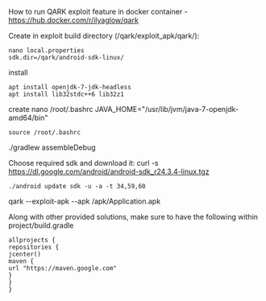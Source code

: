 How to run QARK exploit feature in docker container - https://hub.docker.com/r/ilyaglow/qark

Create in exploit build directory (/qark/exploit_apk/qark/):
```
nano local.properties
sdk.dir=/qark/android-sdk-linux/
```

install
```
apt install openjdk-7-jdk-headless
apt install lib32stdc++6 lib32z1
```

create
nano /root/.bashrc
JAVA_HOME="/usr/lib/jvm/java-7-openjdk-amd64/bin"
```
source /root/.bashrc
```

./gradlew assembleDebug

Choose required sdk and download it:
curl -s https://dl.google.com/android/android-sdk_r24.3.4-linux.tgz

```
./android update sdk -u -a -t 34,59,60
```

qark --exploit-apk --apk /apk/Application.apk


Along with other provided solutions, make sure to have the following within project/build.gradle
```
allprojects {
repositories {
jcenter()
maven {
url "https://maven.google.com"
}
}
}
```
